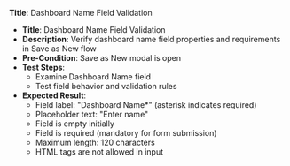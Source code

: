 **Title**: Dashboard Name Field Validation

* **Title**: Dashboard Name Field Validation
* **Description**: Verify dashboard name field properties and requirements in Save as New flow
* **Pre-Condition**: Save as New modal is open
* **Test Steps**:
  * Examine Dashboard Name field
  * Test field behavior and validation rules
* **Expected Result**:
  * Field label: "Dashboard Name*" (asterisk indicates required)
  * Placeholder text: "Enter name"
  * Field is empty initially
  * Field is required (mandatory for form submission)
  * Maximum length: 120 characters
  * HTML tags are not allowed in input